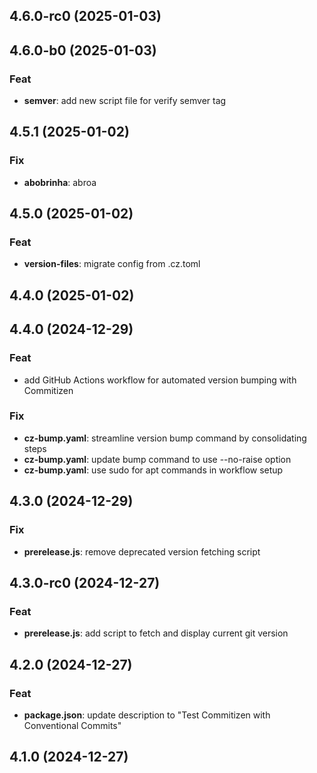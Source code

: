 ## 4.6.0-rc0 (2025-01-03)

## 4.6.0-b0 (2025-01-03)

### Feat

- **semver**: add new script file for verify semver tag

## 4.5.1 (2025-01-02)

### Fix

- **abobrinha**: abroa

## 4.5.0 (2025-01-02)

### Feat

- **version-files**: migrate config from .cz.toml

## 4.4.0 (2025-01-02)

## 4.4.0 (2024-12-29)

### Feat

- add GitHub Actions workflow for automated version bumping with Commitizen

### Fix

- **cz-bump.yaml**: streamline version bump command by consolidating steps
- **cz-bump.yaml**: update bump command to use --no-raise option
- **cz-bump.yaml**: use sudo for apt commands in workflow setup

## 4.3.0 (2024-12-29)

### Fix

- **prerelease.js**: remove deprecated version fetching script

## 4.3.0-rc0 (2024-12-27)

### Feat

- **prerelease.js**: add script to fetch and display current git version

## 4.2.0 (2024-12-27)

### Feat

- **package.json**: update description to "Test Commitizen with Conventional Commits"

## 4.1.0 (2024-12-27)
